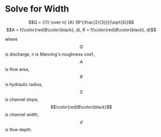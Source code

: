 # Solve for Width

$$Q = {{1} \over n} {A} {R^{\frac{2}{3}}}{\sqrt{S}}$$ $$A = f(\color{red}B\color{black}, d), R = f(\color{red}B\color{black}, d)$$

where $$Q$$ is discharge, n is Manning's roughness coef.,
$$A$$ is flow area, $$R$$ is hydraulic radius,
$$S$$ is channel slope,
$$\color{red}B\color{black}$$ is channel width,
$$d$$ is flow depth.

